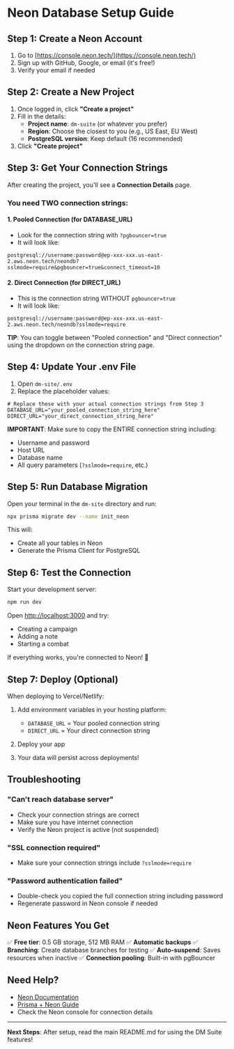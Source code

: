 # Neon Database Setup Guide

## Step 1: Create a Neon Account

1. Go to [https://console.neon.tech/](https://console.neon.tech/)
2. Sign up with GitHub, Google, or email (it's free!)
3. Verify your email if needed

## Step 2: Create a New Project

1. Once logged in, click **"Create a project"**
2. Fill in the details:
   - **Project name**: `dm-suite` (or whatever you prefer)
   - **Region**: Choose the closest to you (e.g., US East, EU West)
   - **PostgreSQL version**: Keep default (16 recommended)
3. Click **"Create project"**

## Step 3: Get Your Connection Strings

After creating the project, you'll see a **Connection Details** page.

### You need TWO connection strings:

#### 1. **Pooled Connection** (for DATABASE_URL)
- Look for the connection string with `?pgbouncer=true`
- It will look like:
```
postgresql://username:password@ep-xxx-xxx.us-east-2.aws.neon.tech/neondb?sslmode=require&pgbouncer=true&connect_timeout=10
```

#### 2. **Direct Connection** (for DIRECT_URL)
- This is the connection string WITHOUT `pgbouncer=true`
- It will look like:
```
postgresql://username:password@ep-xxx-xxx.us-east-2.aws.neon.tech/neondb?sslmode=require
```

**TIP**: You can toggle between "Pooled connection" and "Direct connection" using the dropdown on the connection string page.

## Step 4: Update Your .env File

1. Open `dm-site/.env`
2. Replace the placeholder values:

```env
# Replace these with your actual connection strings from Step 3
DATABASE_URL="your_pooled_connection_string_here"
DIRECT_URL="your_direct_connection_string_here"
```

**IMPORTANT**: Make sure to copy the ENTIRE connection string including:
- Username and password
- Host URL
- Database name
- All query parameters (`?sslmode=require`, etc.)

## Step 5: Run Database Migration

Open your terminal in the `dm-site` directory and run:

```bash
npx prisma migrate dev --name init_neon
```

This will:
- Create all your tables in Neon
- Generate the Prisma Client for PostgreSQL

## Step 6: Test the Connection

Start your development server:

```bash
npm run dev
```

Open [http://localhost:3000](http://localhost:3000) and try:
- Creating a campaign
- Adding a note
- Starting a combat

If everything works, you're connected to Neon! 🎉

## Step 7: Deploy (Optional)

When deploying to Vercel/Netlify:

1. Add environment variables in your hosting platform:
   - `DATABASE_URL` = Your pooled connection string
   - `DIRECT_URL` = Your direct connection string

2. Deploy your app

3. Your data will persist across deployments!

## Troubleshooting

### "Can't reach database server"
- Check your connection strings are correct
- Make sure you have internet connection
- Verify the Neon project is active (not suspended)

### "SSL connection required"
- Make sure your connection strings include `?sslmode=require`

### "Password authentication failed"
- Double-check you copied the full connection string including password
- Regenerate password in Neon console if needed

## Neon Features You Get

✅ **Free tier**: 0.5 GB storage, 512 MB RAM
✅ **Automatic backups**
✅ **Branching**: Create database branches for testing
✅ **Auto-suspend**: Saves resources when inactive
✅ **Connection pooling**: Built-in with pgBouncer

## Need Help?

- [Neon Documentation](https://neon.tech/docs/introduction)
- [Prisma + Neon Guide](https://www.prisma.io/docs/guides/database/neon)
- Check the Neon console for connection details

---

**Next Steps**: After setup, read the main README.md for using the DM Suite features!
